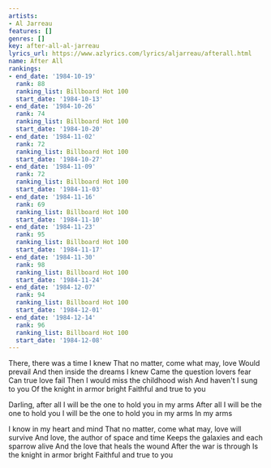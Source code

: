 ```yaml
---
artists:
- Al Jarreau
features: []
genres: []
key: after-all-al-jarreau
lyrics_url: https://www.azlyrics.com/lyrics/aljarreau/afterall.html
name: After All
rankings:
- end_date: '1984-10-19'
  rank: 88
  ranking_list: Billboard Hot 100
  start_date: '1984-10-13'
- end_date: '1984-10-26'
  rank: 74
  ranking_list: Billboard Hot 100
  start_date: '1984-10-20'
- end_date: '1984-11-02'
  rank: 72
  ranking_list: Billboard Hot 100
  start_date: '1984-10-27'
- end_date: '1984-11-09'
  rank: 72
  ranking_list: Billboard Hot 100
  start_date: '1984-11-03'
- end_date: '1984-11-16'
  rank: 69
  ranking_list: Billboard Hot 100
  start_date: '1984-11-10'
- end_date: '1984-11-23'
  rank: 95
  ranking_list: Billboard Hot 100
  start_date: '1984-11-17'
- end_date: '1984-11-30'
  rank: 98
  ranking_list: Billboard Hot 100
  start_date: '1984-11-24'
- end_date: '1984-12-07'
  rank: 94
  ranking_list: Billboard Hot 100
  start_date: '1984-12-01'
- end_date: '1984-12-14'
  rank: 96
  ranking_list: Billboard Hot 100
  start_date: '1984-12-08'
---
```


There, there was a time I knew
That no matter, come what may, love 
Would prevail
And then inside the dreams I knew
Came the question lovers fear 
Can true love fail 
Then I would miss the childhood wish 
And haven't I sung to you 
Of the knight in armor bright 
Faithful and true to you 


Darling, after all
I will be the one to hold you in my arms 
After all 
I will be the one to hold you 
I will be the one to hold you in my arms 
In my arms 

I know in my heart and mind
That no matter, come what may, love will survive
And love, the author of space and time 
Keeps the galaxies and each sparrow alive 
And the love that heals the wound 
After the war is through 
Is the knight in armor bright 
Faithful and true to you 





